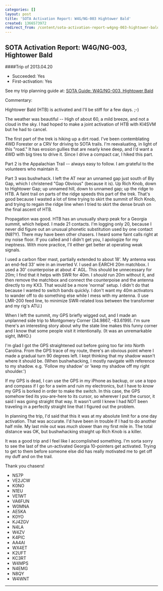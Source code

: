 ```yaml
---
categories: []
layout: post
title: 'SOTA Activation Report: W4G/NG-003 Hightower Bald'
created: 1366573972
redirect_from: /content/sota-activation-report-w4gng-003-hightower-bald
---
```


SOTA Activation Report: W4G/NG-003, Hightower Bald
----------------------------------------------
####Trip of 2013.04.20
* Succeeded: Yes
* First-activation: Yes

See my trip planning guide at: [SOTA Guide: W4G/NG-003, Hightower Bald](http://k4kpk.com/content/sota-guide-w4gng-003-hightower-bald)

Commentary:

Hightower Bald (HTB) is activated and I'll be stiff for a few days.  ;-)

The weather was beautiful -- High of about 60, a mild breeze, and not a cloud in the sky.  I had hoped to make a joint activation of HTB with KI4SVM but he had to cancel.

The first part of the trek is hiking up a dirt road.  I've been contemblating 4WD Forester or a CRV for driving to SOTA trails.  I'm reevaluating, in light of this "road."  It has erosion gullies that are nearly knee deep, and I'd want a 4WD with big tires to drive it.  Since I drive a compact car, I hiked this part.

Part 2 is the Appalachian Trail -- always easy to follow.  I am grateful to the volunteers who maintain it.

Part 3 was bushwhack.  I left the AT near an unnamed gap just south of Bly Gap, which I christened "Gap Obvious" (because it is).  Up Rich Knob, down to Hightower Gap; up unnamed hill, down to unnamed gap; up the ridge to HTB.  A faint trail on parts of the ridge speeds this part of the trek.  That's good because I wasted a lot of time trying to skirt the summit of Rich Knob, and trying to regain the ridge line when I tried to skirt the dense brush on the final ascent of HTB.

Propagation was good.  HTB has an unusually sharp peak for a Georgia summit, which helped.  I made 21 contacts.  I'm logging only 20, because I never did figure out an unusual phonetic substitution used by one contact (N8?Y).  There may have been other chasers.  I heard some faint calls right at my noise floor.  If you called and I didn't get you, I apologize for my ineptness.  With more practice, I'll either get better at operating weak signals.

I used a carbon fiber mast, partially extended to about 18'.  My antenna was an end-fed 33' wire in an inverted V.  I used an EARCHI 20m matchbox.  I used a 30' counterpoise at about 4' AGL.  This should be unnecessary for 20m; I find that it helps with SWR for 40m.  I *should* run 20m without it, and then remove the matchbox and connect the counterpoise and the antenna directly to my KX3.  That would be a more 'normal' setup.  I didn't do that because I wanted to switch bands quickly.  I don't want my 40m activators to wander off to do something else while I mess with my antenna.  (I use LMR-200 feed line, to minimize SWR-related loss between the transformer and my rig's ATU.)

When I left the summit, my GPS briefly wigged out, and I made an unplanned side trip to Montgomery Corner (34.9867, -83.6199).  I'm sure there's an interesting story about why the state line makes this funny corner and I know that some people visit it intentionally.  (It was an unremarkable sight, IMHO.)

I'm glad I got the GPS straightened out before going too far into North Carolina.  From the GPS trace of my route, there's an obvious point where I made a gradual turn 90 degrees left.  I kept thinking that my shadow wasn't where it should be.  (When bushwhacking, I mostly navigate with reference to my shadow.  e.g. 'Follow my shadow' or 'keep my shadow off my right shoulder.')  

If my GPS is dead, I can use the GPS in my iPhone as backup, or use a topo and compass if I go for a swim and ruin my electronics, but I have to *know* my GPS is borked in order to make the switch.  In this case, the GPS somehow tied its you-are-here to its cursor, so wherever I put the cursor, it said I was going straight that way.  It wasn't until I knew I had NOT been traveling in a perfectly straight line that I figured out the problem.

In planning the trip, I'd said that this it was at my absolute limit for a one day activation.  That was accurate.  I'd have been in trouble if I had to do another half mile.  My last mile out was *much* slower than my first mile in.  The total distance was OK, but bushwhacking straight up Rich Knob is a killer.

It was a good trip and I feel like I accomplished something.  I'm sorta sorry to see the last of the un-activated Georgia 10-pointers get activated.  Trying to get to them before someone else did has really motivated me to get off my duff and on the trail.

Thank you chasers!

* NS7P
* VE2JCW
* K0NO
* N1EU
* VE1WT
* VA6FUN
* W0MNA
* AE5KA
* K0YO
* KJ4ZGV
* N4LA
* W4ZV
* K4PIC
* AA4AI
* WX4ET
* K2UFT
* KC3RT
* W4MPS
* N4EMG
* N8QY
* W4WNT

------
